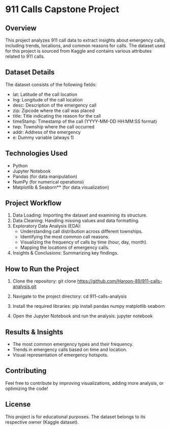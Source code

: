 # 911 Calls Capstone Project

## Overview
This project analyzes 911 call data to extract insights about emergency calls, including trends, locations, and common reasons for calls. The dataset used for this project is sourced from Kaggle and contains various attributes related to 911 calls.

## Dataset Details
The dataset consists of the following fields:
- lat: Latitude of the call location
- lng: Longitude of the call location
- desc: Description of the emergency call
- zip: Zipcode where the call was placed
- title: Title indicating the reason for the call
- timeStamp: Timestamp of the call (YYYY-MM-DD HH:MM:SS format)
- twp: Township where the call occurred
- addr: Address of the emergency
- e: Dummy variable (always 1)

## Technologies Used
- Python
- Jupyter Notebook
- Pandas (for data manipulation)
- NumPy (for numerical operations)
- Matplotlib & Seaborn** (for data visualization)

## Project Workflow
1. Data Loading: Importing the dataset and examining its structure.
2. Data Cleaning: Handling missing values and data formatting.
3. Exploratory Data Analysis (EDA):
   - Understanding call distribution across different townships.
   - Identifying the most common call reasons.
   - Visualizing the frequency of calls by time (hour, day, month).
   - Mapping the locations of emergency calls.
4. Insights & Conclusions: Summarizing key findings.

## How to Run the Project
1. Clone the repository:
   git clone https://github.com/Haroon-89/911-calls-analysis.git
   
2. Navigate to the project directory:
   cd 911-calls-analysis
3. Install the required libraries:
   pip install pandas numpy matplotlib seaborn

4. Open the Jupyter Notebook and run the analysis:
   jupyter notebook

## Results & Insights
- The most common emergency types and their frequency.
- Trends in emergency calls based on time and location.
- Visual representation of emergency hotspots.

## Contributing
Feel free to contribute by improving visualizations, adding more analysis, or optimizing the code!

## License
This project is for educational purposes. The dataset belongs to its respective owner (Kaggle dataset).
